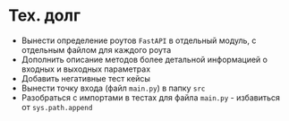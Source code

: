 # Тех. долг

* Вынести определение роутов `FastAPI` в отдельный модуль, с отдельным файлом для каждого роута
* Дополнить описание методов более детальной информацией о входных и выходных параметрах
* Добавить негативные тест кейсы
* Вынести точку входа (файл `main.py`) в папку `src`
* Разобраться с импортами в тестах для файла `main.py` - избавиться от `sys.path.append`
